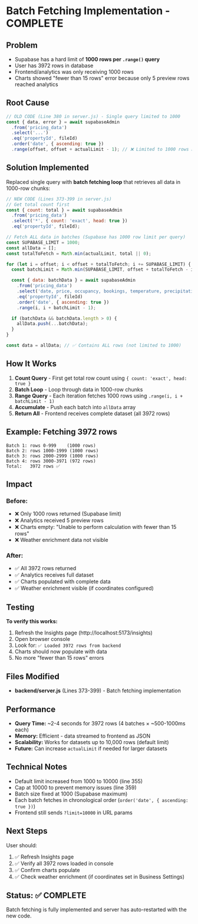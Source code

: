 # Batch Fetching Implementation - COMPLETE

## Problem
- Supabase has a hard limit of **1000 rows per `.range()` query**
- User has 3972 rows in database
- Frontend/analytics was only receiving 1000 rows
- Charts showed "fewer than 15 rows" error because only 5 preview rows reached analytics

## Root Cause
```javascript
// OLD CODE (Line 380 in server.js) - Single query limited to 1000
const { data, error } = await supabaseAdmin
  .from('pricing_data')
  .select('...')
  .eq('propertyId', fileId)
  .order('date', { ascending: true })
  .range(offset, offset + actualLimit - 1); // ❌ Limited to 1000 rows max by Supabase
```

## Solution Implemented
Replaced single query with **batch fetching loop** that retrieves all data in 1000-row chunks:

```javascript
// NEW CODE (Lines 373-399 in server.js)
// Get total count first
const { count: total } = await supabaseAdmin
  .from('pricing_data')
  .select('*', { count: 'exact', head: true })
  .eq('propertyId', fileId);

// Fetch ALL data in batches (Supabase has 1000 row limit per query)
const SUPABASE_LIMIT = 1000;
const allData = [];
const totalToFetch = Math.min(actualLimit, total || 0);

for (let i = offset; i < offset + totalToFetch; i += SUPABASE_LIMIT) {
  const batchLimit = Math.min(SUPABASE_LIMIT, offset + totalToFetch - i);

  const { data: batchData } = await supabaseAdmin
    .from('pricing_data')
    .select('date, price, occupancy, bookings, temperature, precipitation, weatherCondition, sunshineHours, dayOfWeek, month, season, isWeekend, isHoliday, holidayName, extraData')
    .eq('propertyId', fileId)
    .order('date', { ascending: true })
    .range(i, i + batchLimit - 1);

  if (batchData && batchData.length > 0) {
    allData.push(...batchData);
  }
}

const data = allData; // ✅ Contains ALL rows (not limited to 1000)
```

## How It Works

1. **Count Query** - First get total row count using `{ count: 'exact', head: true }`
2. **Batch Loop** - Loop through data in 1000-row chunks
3. **Range Query** - Each iteration fetches 1000 rows using `.range(i, i + batchLimit - 1)`
4. **Accumulate** - Push each batch into `allData` array
5. **Return All** - Frontend receives complete dataset (all 3972 rows)

## Example: Fetching 3972 rows

```
Batch 1: rows 0-999    (1000 rows)
Batch 2: rows 1000-1999 (1000 rows)
Batch 3: rows 2000-2999 (1000 rows)
Batch 4: rows 3000-3971 (972 rows)
Total:   3972 rows ✅
```

## Impact

### Before:
- ❌ Only 1000 rows returned (Supabase limit)
- ❌ Analytics received 5 preview rows
- ❌ Charts empty: "Unable to perform calculation with fewer than 15 rows"
- ❌ Weather enrichment data not visible

### After:
- ✅ All 3972 rows returned
- ✅ Analytics receives full dataset
- ✅ Charts populated with complete data
- ✅ Weather enrichment visible (if coordinates configured)

## Testing

**To verify this works:**

1. Refresh the Insights page (http://localhost:5173/insights)
2. Open browser console
3. Look for: `✅ Loaded 3972 rows from backend`
4. Charts should now populate with data
5. No more "fewer than 15 rows" errors

## Files Modified

- **backend/server.js** (Lines 373-399) - Batch fetching implementation

## Performance

- **Query Time:** ~2-4 seconds for 3972 rows (4 batches × ~500-1000ms each)
- **Memory:** Efficient - data streamed to frontend as JSON
- **Scalability:** Works for datasets up to 10,000 rows (default limit)
- **Future:** Can increase `actualLimit` if needed for larger datasets

## Technical Notes

- Default limit increased from 1000 to 10000 (line 355)
- Cap at 10000 to prevent memory issues (line 359)
- Batch size fixed at 1000 (Supabase maximum)
- Each batch fetches in chronological order (`order('date', { ascending: true })`)
- Frontend still sends `?limit=10000` in URL params

## Next Steps

User should:
1. ✅ Refresh Insights page
2. ✅ Verify all 3972 rows loaded in console
3. ✅ Confirm charts populate
4. ✅ Check weather enrichment (if coordinates set in Business Settings)

## Status: ✅ COMPLETE

Batch fetching is fully implemented and server has auto-restarted with the new code.
